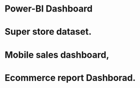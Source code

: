 # Power-BI Dashboard
# Super store dataset. 
# Mobile sales dashboard,
# Ecommerce report Dashborad.



